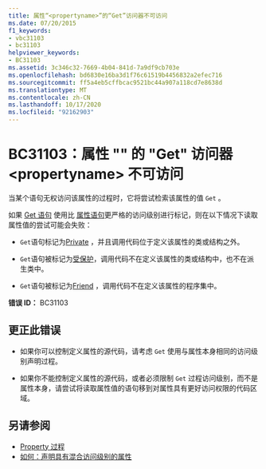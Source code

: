```yaml
---
title: 属性“<propertyname>”的“Get”访问器不可访问
ms.date: 07/20/2015
f1_keywords:
- vbc31103
- bc31103
helpviewer_keywords:
- BC31103
ms.assetid: 3c346c32-7669-4b04-841d-7a9df9cb703e
ms.openlocfilehash: bd6830e16ba3d1f76c61519b4456832a2efec716
ms.sourcegitcommit: ff5a4eb5cffbcac9521bc44a907a118cd7e8638d
ms.translationtype: MT
ms.contentlocale: zh-CN
ms.lasthandoff: 10/17/2020
ms.locfileid: "92162903"
---
```

# <a name="bc31103-get-accessor-of-property-propertyname-is-not-accessible"></a>BC31103：属性 "" 的 "Get" 访问器 \<propertyname> 不可访问

当某个语句无权访问该属性的过程时，它将尝试检索该属性的值 `Get` 。

 如果 [Get 语句](../statements/get-statement.md) 使用比 [属性语句](../statements/property-statement.md)更严格的访问级别进行标记，则在以下情况下读取属性值的尝试可能会失败：

- `Get`语句标记为[Private](../modifiers/private.md) ，并且调用代码位于定义该属性的类或结构之外。

- `Get`语句被标记为[受保护](../modifiers/protected.md)，调用代码不在定义该属性的类或结构中，也不在派生类中。

- `Get`语句被标记为[Friend](../modifiers/friend.md) ，调用代码不在定义该属性的程序集中。

 **错误 ID：** BC31103

## <a name="to-correct-this-error"></a>更正此错误

- 如果你可以控制定义属性的源代码，请考虑 `Get` 使用与属性本身相同的访问级别声明过程。

- 如果你不能控制定义属性的源代码，或者必须限制 `Get` 过程访问级别，而不是属性本身，请尝试将读取属性值的语句移到对属性具有更好访问权限的代码区域。

## <a name="see-also"></a>另请参阅

- [Property 过程](../../programming-guide/language-features/procedures/property-procedures.md)
- [如何：声明具有混合访问级别的属性](../../programming-guide/language-features/procedures/how-to-declare-a-property-with-mixed-access-levels.md)
